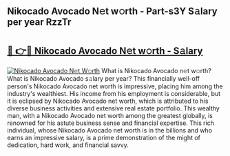 ## Nikocado Avocado N𝚎t w𝚘rth - Part-s3Y S𝚊lary per year RzzTr

# <h2><a href="http://gc28cjz.nevu.top/?p=Nikocado+Avocado">🔗 👉🔴 Nikocado Avocado N𝚎t w𝚘rth - S𝚊lary</a></h2>

[![Nikocado Avocado N𝚎t W𝚘rth](https://i.imgur.com/Oavwk0R.jpeg)](http://gc28cjz.nevu.top/?p=Nikocado+Avocado)
What is Nikocado Avocado n𝚎t w𝚘rth? What is Nikocado Avocado s𝚊lary per year?
This financially well-off person's Nikocado Avocado net worth is impressive, placing him among the industry's wealthiest. His income from his employment is considerable, but it is eclipsed by Nikocado Avocado net worth, which is attributed to his diverse business activities and extensive real estate portfolio. This wealthy man, with a Nikocado Avocado net worth among the greatest globally, is renowned for his astute business sense and financial expertise. This rich individual, whose Nikocado Avocado net worth is in the billions and who earns an impressive salary, is a prime demonstration of the might of dedication, hard work, and financial savvy.
